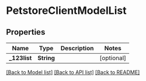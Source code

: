 # PetstoreClientModelList

## Properties
Name | Type | Description | Notes
------------ | ------------- | ------------- | -------------
**_123list** | **String** |  | [optional] 

[[Back to Model list]](../README.md#documentation-for-models) [[Back to API list]](../README.md#documentation-for-api-endpoints) [[Back to README]](../README.md)


